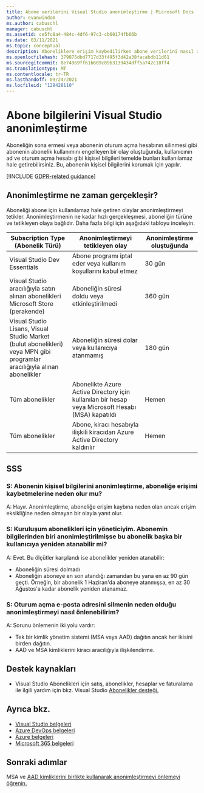 ```yaml
---
title: Abone verilerini Visual Studio anonimleştirme | Microsoft Docs
author: evanwindom
ms.author: cabuschl
manager: cabuschl
ms.assetid: ce5fc8a4-484c-4df6-97c3-cb60174fb66b
ms.date: 03/11/2021
ms.topic: conceptual
description: Aboneliklere erişim kaybedilirken abone verilerini nasıl anonimleştirildiğini öğrenin.
ms.openlocfilehash: 379875dbd7717d33f495f3d42a38facabdb11d81
ms.sourcegitcommit: 8e74969ff61b609c89b3139434dff5a742c18ff4
ms.translationtype: MT
ms.contentlocale: tr-TR
ms.lasthandoff: 09/24/2021
ms.locfileid: "128428110"
---
```

# <a name="anonymization-of-visual-studio-subscriber-information"></a>Abone bilgilerini Visual Studio anonimleştirme
Aboneliğin sona ermesi veya abonenin oturum açma hesabının silinmesi gibi abonenin abonelik kullanımını engelleyen bir olay oluştuğunda, kullanıcının ad ve oturum açma hesabı gibi kişisel bilgileri temelde bunları kullanılamaz hale getirebilirsiniz.  Bu, abonenin kişisel bilgilerini korumak için yapılır.

[!INCLUDE [GDPR-related guidance](includes/gdpr-intro-sentence.md)]

## <a name="when-does-anonymization-occur"></a>Anonimleştirme ne zaman gerçekleşir?
Aboneliği abone için kullanılamaz hale getiren olaylar anonimleştirmeyi tetikler.  Anonimleştirmenin ne kadar hızlı gerçekleşmesi, aboneliğin türüne ve tetikleyen olaya bağlıdır. Daha fazla bilgi için aşağıdaki tabloyu inceleyin.

| Subscription Type (Abonelik Türü)                                                                                                                       | Anonimleştirmeyi tetikleyen olay                                                                                                     | Anonimleştirme oluştuğunda |
|-----------------------------------------------------------------------------------------------------------------------------------------|------------------------------------------------------------------------------------------------------------|---------------------------|
| Visual Studio Dev Essentials                                                                                                            | Abone programı iptal eder veya kullanım koşullarını kabul etmez                                    | 30 gün               |
| Visual Studio aracılığıyla satın alınan abonelikleri Microsoft Store (perakende)                                                                      | Aboneliğin süresi doldu veya etkinleştirilmedi                                                                   | 360 gün                  |
| Visual Studio Lisans, Visual Studio Market (bulut abonelikleri) veya MPN gibi programlar aracılığıyla alınan abonelikler | Aboneliğin süresi dolar veya kullanıcıya atanmamış                                                          | 180 gün                  |
| Tüm abonelikler                                                                                                                       | Abonelikte Azure Active Directory için kullanılan bir hesap veya Microsoft Hesabı (MSA) kapatıldı | Hemen               |
| Tüm abonelikler                                                                                                                       | Abone, kiracı hesabıyla ilişkili kiracıdan Azure Active Directory kaldırılır                                | Hemen               |

## <a name="faq"></a>SSS
### <a name="q--does-the-anonymization-of-the-subscribers-personal-information-cause-them-to-lose-access-to-the-subscription"></a>S: Abonenin kişisel bilgilerini anonimleştirme, aboneliğe erişimi kaybetmelerine neden olur mu?
A: Hayır.  Anonimleştirme, aboneliğe erişim kaybına neden olan ancak erişim eksikliğine neden olmayan bir olayla yanıt olur.

### <a name="q--im-an-admin-for-my-organizations-subscriptions--if-one-of-my-subscribers-information-is-anonymized-can-that-subscription-be-reassigned-to-another-user"></a>S: Kuruluşum abonelikleri için yöneticiyim.  Abonemin bilgilerinden biri anonimleştirilmişse bu abonelik başka bir kullanıcıya yeniden atanabilir mi?
A: Evet.  Bu ölçütler karşılandı ise abonelikler yeniden atanabilir:
- Aboneliğin süresi dolmadı
- Aboneliğin aboneye en son atandığı zamandan bu yana en az 90 gün geçti.  Örneğin, bir abonelik 1 Haziran'da aboneye atanmışsa, en az 30 Ağustos'a kadar abonelik yeniden atanamaz.

### <a name="q-how-can-i-prevent-anonymization-caused-by-deleting-a-sign-in-email-address"></a>S: Oturum açma e-posta adresini silmenin neden olduğu anonimleştirmeyi nasıl önlenebilirim?
A: Sorunu önlemenin iki yolu vardır:
- Tek bir kimlik yönetim sistemi (MSA veya AAD) dağıtın ancak her ikisini birden dağıtın.  
- AAD ve MSA kimliklerini kiracı aracılığıyla ilişkilendirme. 

## <a name="support-resources"></a>Destek kaynakları
- Visual Studio Abonelikleri için satış, abonelikler, hesaplar ve faturalama ile ilgili yardım için bkz. Visual Studio [Abonelikler desteği.](https://aka.ms/vssubscriberhelp)

## <a name="see-also"></a>Ayrıca bkz.
- [Visual Studio belgeleri](/visualstudio/)
- [Azure DevOps belgeleri](/azure/devops/)
- [Azure belgeleri](/azure/)
- [Microsoft 365 belgeleri](/microsoft-365/)

## <a name="next-steps"></a>Sonraki adımlar
MSA ve [AAD kimliklerini birlikte kullanarak anonimleştirmeyi önlemeyi öğrenin.](/azure/active-directory/b2b/add-users-administrator)